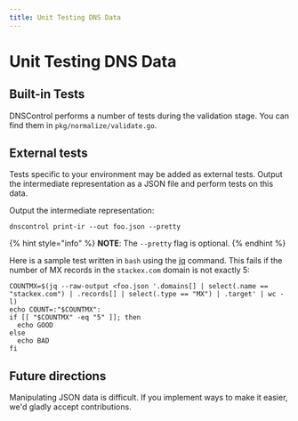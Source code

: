```yaml
---
title: Unit Testing DNS Data
---
```


# Unit Testing DNS Data

## Built-in Tests

DNSControl performs a number of tests during the validation stage.
You can find them in `pkg/normalize/validate.go`.


## External tests

Tests specific to your environment may be added as external tests.
Output the intermediate representation as a JSON file and perform
tests on this data.

Output the intermediate representation:

```shell
dnscontrol print-ir --out foo.json --pretty
```

{% hint style="info" %}
**NOTE**: The `--pretty` flag is optional.
{% endhint %}

Here is a sample test written in `bash` using the [jq](https://stedolan.github.io/jq/) command.  This fails if the number of MX records in the `stackex.com` domain is not exactly 5:

    COUNTMX=$(jq --raw-output <foo.json '.domains[] | select(.name == "stackex.com") | .records[] | select(.type == "MX") | .target' | wc -l)
    echo COUNT=:"$COUNTMX":
    if [[ "$COUNTMX" -eq "5" ]]; then
      echo GOOD
    else
      echo BAD
    fi


## Future directions

Manipulating JSON data is difficult. If you implement ways to make it easier, we'd
gladly accept contributions.
